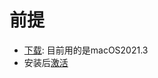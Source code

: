 # 前提

* [下载](https://www.jetbrains.com/idea/download/other.html): 目前用的是macOS2021.3
* 安装后[激活](https://idea.javatiku.cn/)
